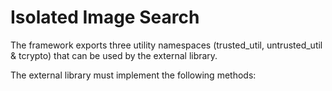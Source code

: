 # Isolated Image Search

The framework exports three utility namespaces (trusted_util, untrusted_util & tcrypto) that can be used by the external library.

The external library must implement the following methods:

```

```

